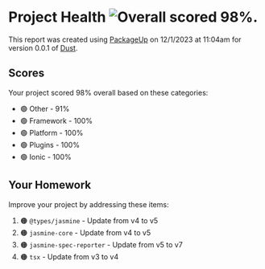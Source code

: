 # Project Health <img src="https://img.shields.io/badge/Overall-98%25-green.svg" alt="Overall scored 98%." style="200px" />
This report was created using [PackageUp](https://packageup.io) on 12/1/2023 at 11:04am for version 0.0.1 of [Dust](https://github.com/dtarnawsky/dust.git).

## Scores
Your project scored 98% overall based on these categories:

- :green_circle: Other - 91%
- :green_circle: Framework - 100%
- :green_circle: Platform - 100%
- :green_circle: Plugins - 100%
- :green_circle: Ionic - 100%
## Your Homework
Improve your project by addressing these items:
1. :orange_circle: `@types/jasmine` - Update from v4 to v5
1. :orange_circle: `jasmine-core` - Update from v4 to v5
1. :orange_circle: `jasmine-spec-reporter` - Update from v5 to v7
1. :orange_circle: `tsx` - Update from v3 to v4
